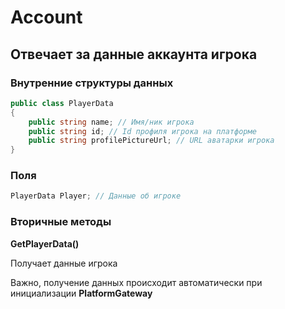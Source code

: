 # Account

## Отвечает за данные аккаунта игрока

### Внутренние структуры данных

```csharp
public class PlayerData
{
    public string name; // Имя/ник игрока
    public string id; // Id профиля игрока на платформе
    public string profilePictureUrl; // URL аватарки игрока
}
```

### Поля

```csharp
PlayerData Player; // Данные об игроке
```

### Вторичные методы

**GetPlayerData()**

Получает данные игрока

Важно, получение данных происходит автоматически при инициализации **PlatformGateway**
